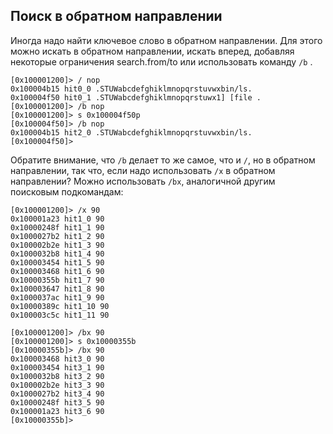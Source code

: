 ## Поиск в обратном направлении

Иногда надо найти ключевое слово в обратном направлении. Для этого можно искать в обратном направлении, искать вперед, добавляя некоторые ограничения search.from/to или использовать команду `/b` .

```
[0x100001200]> / nop
0x100004b15 hit0_0 .STUWabcdefghiklmnopqrstuvwxbin/ls.
0x100004f50 hit0_1 .STUWabcdefghiklmnopqrstuwx1] [file .
[0x100001200]> /b nop
[0x100001200]> s 0x100004f50p
[0x100004f50]> /b nop
0x100004b15 hit2_0 .STUWabcdefghiklmnopqrstuvwxbin/ls.
[0x100004f50]>
```

Обратите внимание, что `/b` делает то же самое, что и `/`, но в обратном направлении, так что, если надо использовать `/x` в обратном направлении? Можно использовать `/bx`, аналогичной другим поисковым подкомандам:

```
[0x100001200]> /x 90
0x100001a23 hit1_0 90
0x10000248f hit1_1 90
0x1000027b2 hit1_2 90
0x100002b2e hit1_3 90
0x1000032b8 hit1_4 90
0x100003454 hit1_5 90
0x100003468 hit1_6 90
0x10000355b hit1_7 90
0x100003647 hit1_8 90
0x1000037ac hit1_9 90
0x10000389c hit1_10 90
0x100003c5c hit1_11 90

[0x100001200]> /bx 90
[0x100001200]> s 0x10000355b
[0x10000355b]> /bx 90
0x100003468 hit3_0 90
0x100003454 hit3_1 90
0x1000032b8 hit3_2 90
0x100002b2e hit3_3 90
0x1000027b2 hit3_4 90
0x10000248f hit3_5 90
0x100001a23 hit3_6 90
[0x10000355b]>
```
